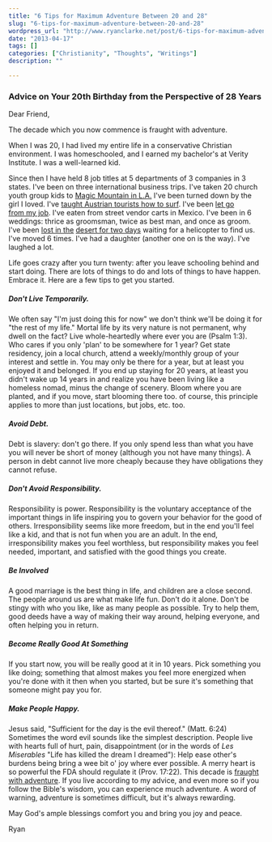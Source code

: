 ```yaml
---
title: "6 Tips for Maximum Adventure Between 20 and 28"
slug: "6-tips-for-maximum-adventure-between-20-and-28"
wordpress_url: "http://www.ryanclarke.net/post/6-tips-for-maximum-adventure-between-20-and-28/"
date: "2013-04-17"
tags: []
categories: ["Christianity", "Thoughts", "Writings"]
description: ""

---
```


### Advice on Your 20th Birthday from the Perspective of 28 Years

Dear Friend,

The decade which you now commence is fraught with adventure.

When I was 20, I had lived my entire life in a conservative Christian environment. I was homeschooled, and I earned my bachelor's at Verity Institute. I was a well-learned kid.

Since then I have held 8 job titles at 5 departments of 3 companies in 3 states. I've been on three international business trips. I've taken 20 church youth group kids to [Magic Mountain in L.A.](/journal/thursday-october-12-2006/ "Magic Mountain in L.A.") I've been turned down by the girl I loved. I've [taught Austrian tourists how to surf](/journal/tuesday-september-5-2006/ "Surfing in San Diego"). I've been [let go from my job](/post/this-is-my-thanksgiving/ "This is My Thanksgiving"). I've eaten from street vendor carts in Mexico. I've been in 6 weddings: thrice as groomsman, twice as best man, and once as groom. I've been [lost in the](/journal/lost-in-the-superstition-mountains/ "Lost in the Superstition Mountains") [desert for two days](/journal/lost-in-the-superstition-mountains-part-2/ "Lost in the Superstition Mountains, Part 2") waiting for a helicopter to find us. I've moved 6 times. I've had a daughter (another one on is the way). I've laughed a lot.

Life goes crazy after you turn twenty: after you leave schooling behind and start doing. There are lots of things to do and lots of things to have happen. Embrace it. Here are a few tips to get you started.

##### Don't Live Temporarily.

We often say "I'm just doing this for now" we don't think we'll be doing it for "the rest of my life." Mortal life by its very nature is not permanent, why dwell on the fact? Live whole-heartedly where ever you are (Psalm 1:3). Who cares if you only 'plan' to be somewhere for 1 year? Get state residency, join a local church, attend a weekly/monthly group of your interest and settle in. You may only be there for a year, but at least you enjoyed it and belonged. If you end up staying for 20 years, at least you didn't wake up 14 years in and realize you have been living like a homeless nomad, minus the change of scenery. Bloom where you are planted, and if you move, start blooming there too. of course, this principle applies to more than just locations, but jobs, etc. too. 

##### Avoid Debt.

Debt is slavery: don't go there. If you only spend less than what you have you will never be short of money (although you not have many things). A person in debt cannot live more cheaply because they have obligations they cannot refuse.

##### Don't Avoid Responsibility.

Responsibility is power. Responsibility is the voluntary acceptance of the important things in life inspiring you to govern your behavior for the good of others. Irresponsibility seems like more freedom, but in the end you'll feel like a kid, and that is not fun when you are an adult. In the end, irresponsibility makes you feel worthless, but responsibility makes you feel needed, important, and satisfied with the good things you create.

##### Be Involved

A good marriage is the best thing in life, and children are a close second. The people around us are what make life fun. Don't do it alone. Don't be stingy with who you like, like as many people as possible. Try to help them, good deeds have a way of making their way around, helping everyone, and often helping you in return.

##### Become Really Good At Something

If you start now, you will be really good at it in 10 years. Pick something you like doing; something that almost makes you feel more energized when you're done with it then when you started, but be sure it's something that someone might pay you for. 

##### Make People Happy.

Jesus said, "Sufficient for the day is the evil thereof." (Matt. 6:24) Sometimes the word evil sounds like the simplest description. People live with hearts full of hurt, pain, disappointment (or in the words of *Les Miserables* "Life has killed the dream I dreamed"): Help ease other's burdens being bring a wee bit o' joy where ever possible. A merry heart is so powerful the FDA should regulate it (Prov. 17:22). This decade is [fraught with adventure](/post/true-adventure/ "True Adventure"). If you live according to my advice, and even more so if you follow the Bible's wisdom, you can experience much adventure. A word of warning, adventure is sometimes difficult, but it's always rewarding.

May God's ample blessings comfort you and bring you joy and peace.

Ryan


